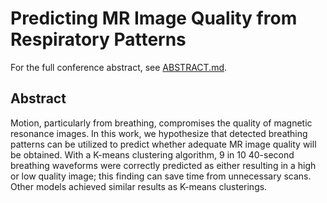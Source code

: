 # Predicting MR Image Quality from Respiratory Patterns

For the full conference abstract, see [ABSTRACT.md](ABSTRACT.md).

## Abstract

Motion, particularly from breathing, compromises the quality of magnetic resonance images. In this work, we hypothesize that detected breathing patterns can be utilized to predict whether adequate MR image quality will be obtained. With a K-means clustering algorithm, 9 in 10 40-second breathing waveforms were correctly predicted as either resulting in a high or low quality image; this finding can save time from unnecessary scans. Other models achieved similar results as K-means clusterings.
